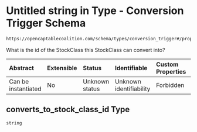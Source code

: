 # Untitled string in Type - Conversion Trigger Schema

```txt
https://opencaptablecoalition.com/schema/types/conversion_trigger#/properties/converts_to_stock_class_id
```

What is the id of the StockClass this StockClass can convert into?

| Abstract            | Extensible | Status         | Identifiable            | Custom Properties | Additional Properties | Access Restrictions | Defined In                                                                                                |
| :------------------ | :--------- | :------------- | :---------------------- | :---------------- | :-------------------- | :------------------ | :-------------------------------------------------------------------------------------------------------- |
| Can be instantiated | No         | Unknown status | Unknown identifiability | Forbidden         | Allowed               | none                | [ConversionTrigger.schema.json*](../../schema/types/ConversionTrigger.schema.json "open original schema") |

## converts_to_stock_class_id Type

`string`
